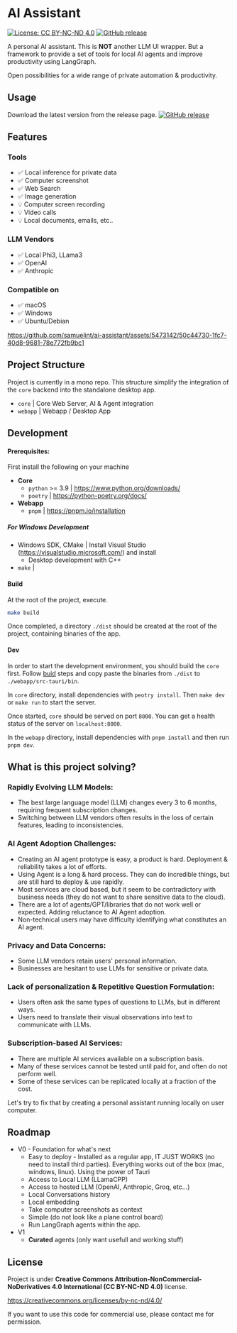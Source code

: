 # AI Assistant

[![License: CC BY-NC-ND 4.0](https://img.shields.io/badge/License-CC_BY--NC--ND_4.0-lightgrey.svg)](https://creativecommons.org/licenses/by-nc-nd/4.0/) [![GitHub release](https://img.shields.io/github/v/release/samuelint/ai-assistant)](https://github.com/samuelint/ai-assistant/releases/latest)

A personal AI assistant.
This is **NOT** another LLM UI wrapper. But a framework to provide a set of tools for local AI agents and improve productivity using LangGraph.

Open possibilities for a wide range of private automation & productivity.

## Usage

Download the latest version from the release page.
[![GitHub release](https://img.shields.io/github/v/release/samuelint/ai-assistant)](https://github.com/samuelint/ai-assistant/releases/latest)

## Features

### Tools

- ✅ Local inference for private data
- ✅ Computer screenshot
- ✅ Web Search
- ✅ Image generation
- 💡 Computer screen recording
- 💡 Video calls
- 💡 Local documents, emails, etc..

### LLM Vendors

- ✅ Local Phi3, LLama3
- ✅ OpenAI
- ✅ Anthropic

### Compatible on

- ✅ macOS
- ✅ Windows
- ✅ Ubuntu/Debian

https://github.com/samuelint/ai-assistant/assets/5473142/50c44730-1fc7-40d8-9681-78e772fb9bc1

## Project Structure

Project is currently in a mono repo. This structure simplify the integration of the `core` backend into the standalone desktop app.

- `core` | Core Web Server, AI & Agent integration
- `webapp` | Webapp / Desktop App

## Development

#### Prerequisites:

First install the following on your machine

- **Core**
  - `python` \>= 3.9 | https://www.python.org/downloads/
  - `poetry` | https://python-poetry.org/docs/
- **Webapp**
  - `pnpm` | https://pnpm.io/installation

##### For Windows Development

- Windows SDK, CMake | Install Visual Studio (https://visualstudio.microsoft.com/) and install
  - Desktop development with C++
- `make` |

#### Build

At the root of the project, execute.

```bash
make build
```

Once completed, a directory `./dist` should be created at the root of the project, containing binaries of the app.

#### Dev

In order to start the development environment, you should build the `core` first. Follow [buid](#build) steps and copy paste the binaries from `./dist` to `./webapp/src-tauri/bin`.

In `core` directory, install dependencies with `peotry install`. Then `make dev` or `make run` to start the server.

Once started, `core` should be served on port `8000`. You can get a health status of the server on `localhost:8000`.

In the `webapp` directory, install dependencies with `pnpm install` and then run `pnpm dev`.

## What is this project solving?

### Rapidly Evolving LLM Models:

- The best large language model (LLM) changes every 3 to 6 months, requiring frequent subscription changes.
- Switching between LLM vendors often results in the loss of certain features, leading to inconsistencies.

### AI Agent Adoption Challenges:

- Creating an AI agent prototype is easy, a product is hard. Deployment & reliability takes a lot of efforts.
- Using Agent is a long & hard process. They can do incredible things, but are still hard to deploy & use rapidly.
- Most services are cloud based, but it seem to be contradictory with business needs (they do not want to share sensitive data to the cloud).
- There are a lot of agents/GPT/libraries that do not work well or expected. Adding reluctance to AI Agent adoption.
- Non-technical users may have difficulty identifying what constitutes an AI agent.

### Privacy and Data Concerns:

- Some LLM vendors retain users' personal information.
- Businesses are hesitant to use LLMs for sensitive or private data.

### Lack of personalization & Repetitive Question Formulation:

- Users often ask the same types of questions to LLMs, but in different ways.
- Users need to translate their visual observations into text to communicate with LLMs.

### Subscription-based AI Services:

- There are multiple AI services available on a subscription basis.
- Many of these services cannot be tested until paid for, and often do not perform well.
- Some of these services can be replicated locally at a fraction of the cost.

Let's try to fix that by creating a personal assistant running locally on user computer.

## Roadmap

- V0 - Foundation for what's next
  - Easy to deploy - Installed as a regular app, IT JUST WORKS (no need to install third parties). Everything works out of the box (mac, windows, linux). Using the power of Tauri
  - Access to Local LLM (LLamaCPP)
  - Access to hosted LLM (OpenAI, Anthropic, Groq, etc...)
  - Local Conversations history
  - Local embedding
  - Take computer screenshots as context
  - Simple (do not look like a plane control board)
  - Run LangGraph agents within the app.
- V1
  - **Curated** agents (only want usefull and working stuff)

## License

Project is under **Creative Commons Attribution-NonCommercial-NoDerivatives 4.0 International (CC BY-NC-ND 4.0)** license.

https://creativecommons.org/licenses/by-nc-nd/4.0/

If you want to use this code for commercial use, please contact me for permission.
